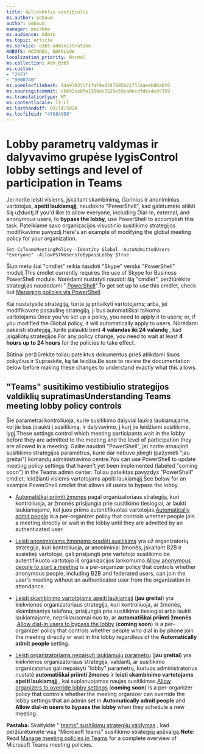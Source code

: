 ```yaml
---
title: Aplinkkelio vestibiulis
ms.author: pebaum
author: pebaum
manager: mnirkhe
ms.audience: Admin
ms.topic: article
ms.service: o365-administration
ROBOTS: NOINDEX, NOFOLLOW
localization_priority: Normal
ms.collection: Adm_O365
ms.custom:
- "2673"
- "9000740"
ms.openlocfilehash: 44a930355f1faf8ad747885b72753aaeeb80a6f0
ms.sourcegitcommit: c6692ce0fa1358ec3529e59ca0ecdfdea4cdc759
ms.translationtype: MT
ms.contentlocale: lt-LT
ms.lasthandoff: 09/14/2020
ms.locfileid: "47684958"
---
```

# <a name="control-lobby-settings-and-level-of-participation-in-teams"></a><span data-ttu-id="5bb14-102">Lobby parametrų valdymas ir dalyvavimo grupėse lygis</span><span class="sxs-lookup"><span data-stu-id="5bb14-102">Control lobby settings and level of participation in Teams</span></span>

<span data-ttu-id="5bb14-103">Jei norite leisti visiems, įskaitant skambinimą, išorinius ir anoniminius vartotojus, **apeiti laukiamąjį**, naudokite "PowerShell", kad galėtumėte atlikti šią užduotį.</span><span class="sxs-lookup"><span data-stu-id="5bb14-103">If you'd like to allow everyone, including Dial-in, external, and anonymous users, to **bypass the lobby**, use PowerShell to accomplish this task.</span></span> <span data-ttu-id="5bb14-104">Pateikiame savo organizacijos visuotinio susitikimo strategijos modifikavimo pavyzdį.</span><span class="sxs-lookup"><span data-stu-id="5bb14-104">Here's an example of modifying the global meeting policy for your organization.</span></span>

`Set-CsTeamsMeetingPolicy -Identity Global -AutoAdmittedUsers "Everyone" -AllowPSTNUsersToBypassLobby $True`

<span data-ttu-id="5bb14-105">Šiuo metu šiai "cmdlet" reikia naudoti "Skype" verslui "PowerShell" modulį.</span><span class="sxs-lookup"><span data-stu-id="5bb14-105">This cmdlet currently requires the use of Skype for Business PowerShell module.</span></span> <span data-ttu-id="5bb14-106">Norėdami nustatyti naudoti šią "cmdlet", peržiūrėkite strategijas naudodami " [PowerShell](https://docs.microsoft.com/microsoftteams/teams-powershell-overview#managing-policies-via-powershell)".</span><span class="sxs-lookup"><span data-stu-id="5bb14-106">To get set up to use this cmdlet, check out [Managing policies via PowerShell](https://docs.microsoft.com/microsoftteams/teams-powershell-overview#managing-policies-via-powershell).</span></span>

<span data-ttu-id="5bb14-107">Kai nustatysite strategiją, turite ją pritaikyti vartotojams; arba, jei modifikavote pasaulinę strategiją, ji bus automatiškai taikoma vartotojams.</span><span class="sxs-lookup"><span data-stu-id="5bb14-107">Once you’ve set up a policy, you need to apply it to users; or, if you modified the Global policy, it will automatically apply to users.</span></span> <span data-ttu-id="5bb14-108">Norėdami pakeisti strategiją, turite palaukti bent **4 valandas iki 24 valandų** , kad įsigaliotų strategijos.</span><span class="sxs-lookup"><span data-stu-id="5bb14-108">For any policy change, you need to wait at least **4 hours up to 24 hours** for the policies to take effect.</span></span> 

<span data-ttu-id="5bb14-109">Būtinai peržiūrėkite toliau pateiktus dokumentus prieš atlikdami šiuos pokyčius ir Supraskite, ką tai leidžia.</span><span class="sxs-lookup"><span data-stu-id="5bb14-109">Be sure to review the documentation below before making these changes to understand exactly what this allows.</span></span>


## <a name="understanding-teams-meeting-lobby-policy-controls"></a><span data-ttu-id="5bb14-110">"Teams" susitikimo vestibiulio strategijos valdiklių supratimas</span><span class="sxs-lookup"><span data-stu-id="5bb14-110">Understanding Teams meeting lobby policy controls</span></span>

<span data-ttu-id="5bb14-111">Šie parametrai kontroliuoja, kurie susitikimo dalyviai laukia laukiamajame, kol jie bus įtraukti į susitikimą, ir dalyvavimo, į kurį jie leidžiami susitikime, lygį.</span><span class="sxs-lookup"><span data-stu-id="5bb14-111">These settings control which meeting participants wait in the lobby before they are admitted to the meeting and the level of participation they are allowed in a meeting.</span></span> <span data-ttu-id="5bb14-112">Galite naudoti "PowerShell", jei norite atnaujinti susitikimo strategijos parametrus, kurie dar nebuvo įdiegti (pažymėti "jau greitai") komandų administravimo centre.</span><span class="sxs-lookup"><span data-stu-id="5bb14-112">You can use PowerShell to update meeting policy settings that haven't yet been implemented (labeled "coming soon") in the Teams admin center.</span></span> <span data-ttu-id="5bb14-113">Toliau pateiktas pavyzdys "PowerShell" cmdlet, leidžianti visiems vartotojams apeiti laukiamąjį.</span><span class="sxs-lookup"><span data-stu-id="5bb14-113">See below for an example PowerShell cmdlet that allows all users to bypass the lobby.</span></span>

- <span data-ttu-id="5bb14-114">[Automatiškai priimti žmones](https://docs.microsoft.com/microsoftteams/meeting-policies-in-teams#automatically-admit-people) pagal organizatoriaus strategiją, kuri kontroliuoja, ar žmonės prisijungia prie susitikimo tiesiogiai, ar laukti laukiamajame, kol juos priims autentifikuotas vartotojas.</span><span class="sxs-lookup"><span data-stu-id="5bb14-114">[Automatically admit people](https://docs.microsoft.com/microsoftteams/meeting-policies-in-teams#automatically-admit-people) is a per-organizer policy that controls whether people join a meeting directly or wait in the lobby until they are admitted by an authenticated user.</span></span>

- <span data-ttu-id="5bb14-115">[Leisti anoniminiams žmonėms pradėti susitikimą](https://docs.microsoft.com/microsoftteams/meeting-policies-in-teams#allow-anonymous-people-to-start-a-meeting) yra už organizatorių strategija, kuri kontroliuoja, ar anoniminiai žmonės, įskaitant B2B ir susietieji vartotojai, gali prisijungti prie vartotojo susitikimo be autentifikuoto vartotojo iš organizacijos lankomumo.</span><span class="sxs-lookup"><span data-stu-id="5bb14-115">[Allow anonymous people to start a meeting](https://docs.microsoft.com/microsoftteams/meeting-policies-in-teams#allow-anonymous-people-to-start-a-meeting) is a per-organizer policy that controls whether anonymous people, including B2B and federated users, can join the user's meeting without an authenticated user from the organization in attendance.</span></span>

- <span data-ttu-id="5bb14-116">[Leisti skambinimo vartotojams apeiti laukiamąjį](https://docs.microsoft.com/microsoftteams/meeting-policies-in-teams#allow-dial-in-users-to-bypass-the-lobby-coming-soon) (**jau greitai**) yra kiekvienos organizatoriaus strategija, kuri kontroliuoja, ar žmonės, skambinantys telefonu, prisijungia prie susitikimo tiesiogiai arba laukti laukiamajame, nepriklausomai nuo to, ar **automatiškai priimti žmonės** .</span><span class="sxs-lookup"><span data-stu-id="5bb14-116">[Allow dial-in users to bypass the lobby](https://docs.microsoft.com/microsoftteams/meeting-policies-in-teams#allow-dial-in-users-to-bypass-the-lobby-coming-soon) (**coming soon**) is a per-organizer policy that controls whether people who dial in by phone join the meeting directly or wait in the lobby regardless of the **Automatically admit people** setting.</span></span>

- <span data-ttu-id="5bb14-117">[Leisti organizatoriams nepaisyti laukiamųjų parametrų](https://docs.microsoft.com/microsoftteams/meeting-policies-in-teams#allow-organizers-to-override-lobby-settings-coming-soon) (**jau greitai**) yra kiekvienos organizatoriaus strategija, valdanti, ar susitikimo organizatorius gali nepaisyti "lobby" parametrų, kuriuos administratorius nustatė **automatiškai priimti žmones** ir **leisti skambinimo vartotojams apeiti laukiamąjį** , kai suplanuojamas naujas susitikimas.</span><span class="sxs-lookup"><span data-stu-id="5bb14-117">[Allow organizers to override lobby settings](https://docs.microsoft.com/microsoftteams/meeting-policies-in-teams#allow-organizers-to-override-lobby-settings-coming-soon) (**coming soon**) is a per-organizer policy that controls whether the meeting organizer can override the lobby settings that an admin set in **Automatically admit people** and **Allow dial-in users to bypass the lobby** when they schedule a new meeting.</span></span>

<span data-ttu-id="5bb14-118">**Pastaba:** Skaitykite " [teams" susitikimų strategijų valdymas](https://docs.microsoft.com/microsoftteams/meeting-policies-in-teams) , kad peržiūrėtumėte visą "Microsoft teams" susitikimo strategijų apžvalgą.</span><span class="sxs-lookup"><span data-stu-id="5bb14-118">**Note:** Read [Manage meeting policies in Teams](https://docs.microsoft.com/microsoftteams/meeting-policies-in-teams) for a complete overview of Microsoft Teams meeting policies.</span></span>
